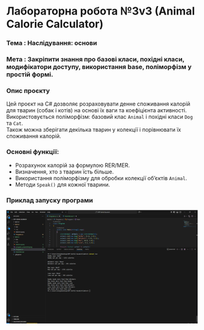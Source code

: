 # Лабораторна робота №3v3 (Animal Calorie Calculator)

### Тема : Наслідування: основи
### Мета : Закріпити знання про базові класи, похідні класи, модифікатори доступу, використання base, поліморфізм у простій формі.

### Опис проєкту
Цей проєкт на C# дозволяє розраховувати денне споживання калорій для тварин (собак і котів) на основі їх ваги та коефіцієнта активності.  
Використовується поліморфізм: базовий клас `Animal` і похідні класи `Dog` та `Cat`.  
Також можна зберігати декілька тварин у колекції і порівнювати їх споживання калорій.

### Основні функції:
- Розрахунок калорій за формулою RER/MER.
- Визначення, хто з тварин їсть більше.
- Використання поліморфізму для обробки колекції об’єктів `Animal`.
- Методи `Speak()` для кожної тварини.

### Приклад запуску програми
![Animal Program Screenshot](program_screenshot.png)
